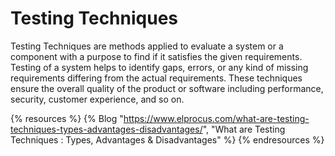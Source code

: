 # Testing Techniques

Testing Techniques are methods applied to evaluate a system or a component with a purpose to find if it satisfies the given requirements. Testing of a system helps to identify gaps, errors, or any kind of missing requirements differing from the actual requirements. These techniques ensure the overall quality of the product or software including performance, security, customer experience, and so on.

{% resources %}
  {% Blog "https://www.elprocus.com/what-are-testing-techniques-types-advantages-disadvantages/", "What are Testing Techniques : Types, Advantages & Disadvantages" %}
{% endresources %}